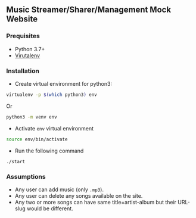 ## Music Streamer/Sharer/Management Mock Website

### Prequisites
- Python 3.7+
- [Virutalenv](https://pypi.org/project/virtualenv/)

### Installation
- Create virtual environment for python3:
```bash
virtualenv -p $(which python3) env
```
Or
```bash
python3 -m venv env
```

- Activate `env` virtual environment
```bash
source env/bin/activate
```

- Run the following command
```
./start
```

### Assumptions
- Any user can add music (only `.mp3`).
- Any user can delete any songs available on the site.
- Any two or more songs can have same title=artist-album but their URL-slug would be different.